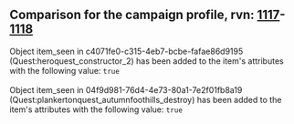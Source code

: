 ## Comparison for the campaign profile, rvn: [1117](https://github.com/PRO100KatYT/FortniteProfileRevisions/tree/main/profiles/campaign/1117%20campaign.json)-[1118](https://github.com/PRO100KatYT/FortniteProfileRevisions/tree/main/profiles/campaign/1118%20campaign.json)

Object item_seen in c4071fe0-c315-4eb7-bcbe-fafae86d9195 (Quest:heroquest_constructor_2) has been added to the item's attributes with the following value: `true`
<br><br>
Object item_seen in 04f9d981-76d4-4e73-80a1-7e2f01fb8a19 (Quest:plankertonquest_autumnfoothills_destroy) has been added to the item's attributes with the following value: `true`
<br><br>

